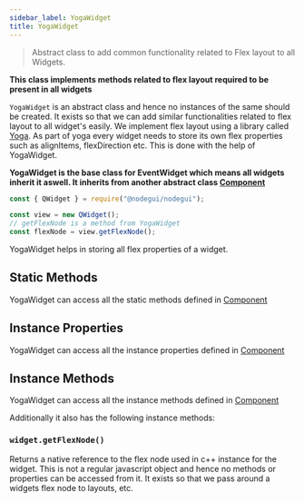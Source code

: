 ```yaml
---
sidebar_label: YogaWidget
title: YogaWidget
---
```


> Abstract class to add common functionality related to Flex layout to all Widgets.

**This class implements methods related to flex layout required to be present in all widgets**

`YogaWidget` is an abstract class and hence no instances of the same should be created. It exists so that we can add similar functionalities related to flex layout to all widget's easily. We implement flex layout using a library called [Yoga](https://github.com/facebook/yoga). As part of yoga every widget needs to store its own flex properties such as alignItems, flexDirection etc. This is done with the help of YogaWidget.

**YogaWidget is the base class for EventWidget which means all widgets inherit it aswell. It inherits from another abstract class [Component](api/Component.md)**

```javascript
const { QWidget } = require("@nodegui/nodegui");

const view = new QWidget();
// getFlexNode is a method from YogaWidget
const flexNode = view.getFlexNode();
```

YogaWidget helps in storing all flex properties of a widget.

## Static Methods

YogaWidget can access all the static methods defined in [Component](api/Component.md)

## Instance Properties

YogaWidget can access all the instance properties defined in [Component](api/Component.md)

## Instance Methods

YogaWidget can access all the instance methods defined in [Component](api/Component.md)

Additionally it also has the following instance methods:

### `widget.getFlexNode()`

Returns a native reference to the flex node used in c++ instance for the widget. This is not a regular javascript object and hence no methods or properties can be accessed from it. It exists so that we pass around a widgets flex node to layouts, etc.
